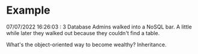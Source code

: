 # Example

<!-- replace-with-date starts -->
07/07/2022 16:26:03 : 3 Database Admins walked into a NoSQL bar. A little while later they walked out because they couldn't find a table.
<!-- replace-with-date ends -->

<!-- replace-with-joke starts -->
What's the object-oriented way to become wealthy? Inheritance.
<!-- replace-with-joke ends -->